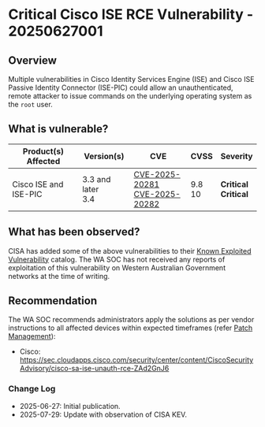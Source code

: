 # Critical Cisco ISE RCE Vulnerability - 20250627001

## Overview

Multiple vulnerabilities in Cisco Identity Services Engine (ISE) and Cisco ISE Passive Identity Connector (ISE-PIC) could allow an unauthenticated, remote attacker to issue commands on the underlying operating system as the `root` user.

## What is vulnerable?

| Product(s) Affected   | Version(s)             | CVE                                                                                                                                      | CVSS        | Severity                       |
| --------------------- | ---------------------- | ---------------------------------------------------------------------------------------------------------------------------------------- | ----------- | ------------------------------ |
| Cisco ISE and ISE-PIC | 3.3 and later <br> 3.4 | [CVE-2025-20281](https://nvd.nist.gov/vuln/detail/CVE-2025-20281) <br> [CVE-2025-20282](https://nvd.nist.gov/vuln/detail/CVE-2025-20282) | 9.8 <br> 10 | **Critical** <br> **Critical** |

## What has been observed?

CISA has added some of the above vulnerabilities to their [Known Exploited Vulnerability](https://www.cisa.gov/known-exploited-vulnerabilities-catalog) catalog.
The WA SOC has not received any reports of exploitation of this vulnerability on Western Australian Government networks at the time of writing.

## Recommendation

The WA SOC recommends administrators apply the solutions as per vendor instructions to all affected devices within expected timeframes (refer [Patch Management](../guidelines/patch-management.md)):

- Cisco: <https://sec.cloudapps.cisco.com/security/center/content/CiscoSecurityAdvisory/cisco-sa-ise-unauth-rce-ZAd2GnJ6>

### Change Log

- 2025-06-27: Initial publication.
- 2025-07-29: Update with observation of CISA KEV.
